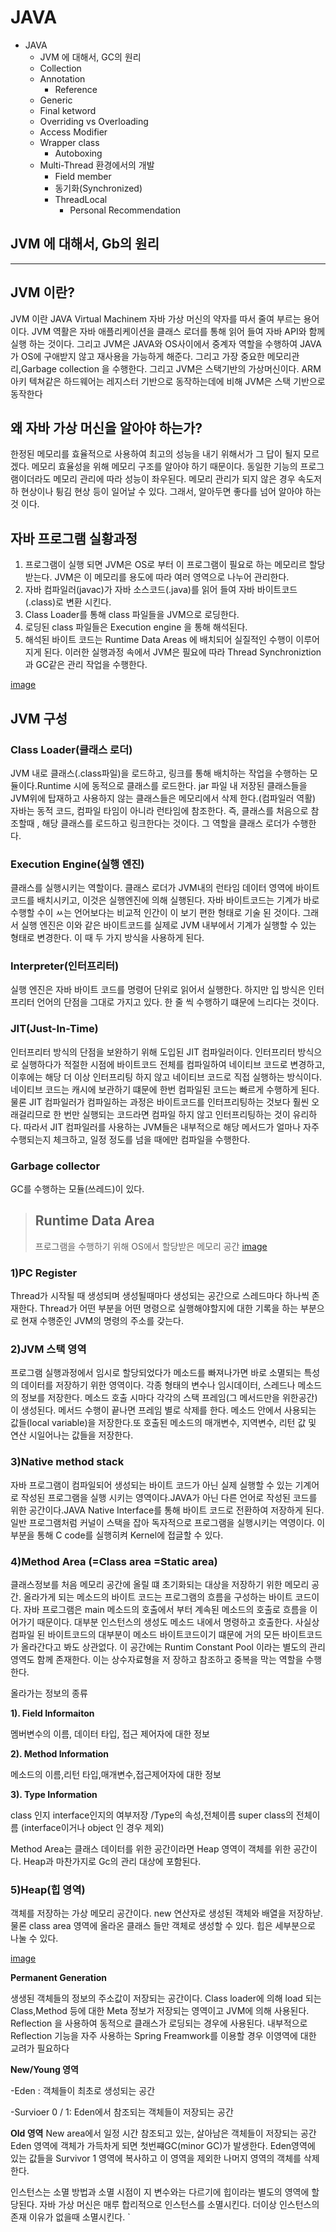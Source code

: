 # JAVA

- JAVA
  - JVM 에 대해서, GC의 원리
  - Collection
  - Annotation
    - Reference
  - Generic
  - Final ketword
  - Overriding vs Overloading
  - Access Modifier
  - Wrapper class
    - Autoboxing
  - Multi-Thread 환경에서의 개발
    - Field member
    - 동기화(Synchronized)
    - ThreadLocal
      - Personal Recommendation

## JVM 에 대해서, Gb의 원리

---

## JVM 이란?

JVM 이란 JAVA Virtual Machinem 자바 가상 머신의 약자를 따서 줄여 부르는 용어이다.
JVM 역활은 자바 애플리케이션을 클래스 로더를 통해 읽어 들여 자바 API와 함께 실행 하는 것이다.
그리고 JVM은 JAVA와 OS사이에서 중계자 역할을 수행하여 JAVA가 OS에 구애받지 않고 재사용을 가능하게 해준다.
그리고 가장 중요한 메모리관리,Garbage collection 을 수행한다. 그리고 JVM은 스택기반의 가상머신이다.
ARM 아키 텍쳐같은 하드웨어는 레지스터 기반으로 동작하는데에 비해 JVM은 스택 기반으로 동작한다

## 왜 자바 가상 머신을 알아야 하는가?

한정된 메모리를 효율적으로 사용하여 최고의 성능을 내기 위해서가 그 답이 될지 모르겠다. 메모리 효율성을 위해 메모리 구조를 알아야 하기 때문이다. 동일한 기능의 프로그램이더라도 메모리 관리에 따라 성능이 좌우된다.
메모리 관리가 되지 않은 경우 속도저하 현상이나 튕김 현상 등이 일어날 수 있다. 그래서, 알아두면 좋다를 넘어 알아야 하는 것 이다.

## 자바 프로그램 실황과정

1. 프로그램이 실행 되면 JVM은 OS로 부터 이 프로그램이 필요로 하는 메모리르 할당받는다.
   JVM은 이 메모리를 용도에 따라 여러 영역으로 나누어 관리한다.
2. 자바 컴파일러(javac)가 자바 소스코드(.java)를 읽어 들여 자바 바이트코드(.class)로 변환 시킨다.
3. Class Loader를 통해 class 파일들을 JVM으로 로딩한다.
4. 로딩된 class 파일들은 Execution engine 을 통해 해석된다.
5. 해석된 바이트 코드는 Runtime Data Areas 에 배치되어 실질적인 수행이 이루어 지게 된다.
   이러한 실행과정 속에서 JVM은 필요에 따라 Thread Synchroniztion 과 GC같은 관리 작업을 수행한다.

[image](https://user-images.githubusercontent.com/104490310/193031201-d85b5e8f-0c90-4656-9f85-6d8c19f00947.png)

## **JVM 구성**

### **Class Loader(클래스 로더)**

JVM 내로 클래스(.class파일)을 로드하고, 링크를 통해 배치하는 작업을 수행하는 모듈이다.Runtime 시에 동적으로 클래스를 로드한다. jar 파일 내 저장된 클래스들을 JVM위에 탑재하고 사용하지 않는 클래스들은 메모리에서 삭제 한다.(컴파일러 역활) 자바는 동적 코드, 컴파일 타임이 아니라 런타임에 참조한다. 즉,
클래스를 처음으로 참조할때 , 해당 클래스를 로드하고 링크한다는 것이다. 그 역할을 클래스 로더가 수행한다.

### **Execution Engine(실행 엔진)**

클래스를 실행시키는 역할이다. 클래스 로더가 JVM내의 런타임 데이터 영역에 바이트 코드를 배치시키고, 이것은 실행엔진에 의해 실행된다. 자바 바이트코드는 기계가 바로 수행할 수이 ㅆ는 언어보다는 비교적 인간이 이 보기 편한 형태로 기술 된 것이다. 그래서 실행 엔진은 이와 같은 바이트코드를 실제로 JVM 내부에서 기계가 실행할 수 있는 형태로 변경한다. 이 때 두 가지 방식을 사용하게 된다.

### **Interpreter(인터프리터)**

실행 엔진은 자바 바이트 코드를 명령어 단위로 읽어서 실행한다. 하지만 입 방식은 인터프리터 언어의 단점을 그대로 가지고 있다. 한 줄 씩 수행하기 떄문에 느리다는 것이다.

### **JIT(Just-In-Time)**

인터프리터 방식의 단점을 보완하기 위해 도입된 JIT 컴파일러이다. 인터프리터 방식으로 실행하다가 적절한 시점에 바이트코드 전체를 컴파일하여 네이티브 코드로 변경하고, 이후에는 해당 더 이상 인터프리팅 하지 않고
네이티브 코드로 직접 실행하는 방식이다. 네이티브 코드는 캐시에 보관하기 떄문에 한번 컴파일된 코드는 빠르게 수행하게 된다. 물론 JIT 컴파일러가 컴파일하는 과정은 바이트코드를 인터프리팅하는 것보다 훨씬 오래걸리므로 한 번만 실행되는 코드라면 컴파일 하지 않고 인터프리팅하는 것이 유리하다. 따라서 JIT 컴파일러를 사용하는 JVM들은 내부적으로 해당 메서드가 얼마나 자주 수행되는지 체크하고, 일정 정도를 넘을 때에만 컴파일을 수행한다.

### **Garbage collector**

GC를 수행하는 모듈(쓰레드)이 있다.

> ## Runtime Data Area
>
> 프로그램을 수행하기 위해 OS에서 할당받은 메모리 공간
> [image](https://user-images.githubusercontent.com/104490310/193033208-63ef217f-cd53-49a2-9156-ce2fd6779b20.png)

### **1)PC Register**

Thread가 시작될 때 생성되며 생성될때마다 생성되는 공간으로 스레드마다 하나씩 존재한다. Thread가 어떤
부분을 어떤 명령으로 실행해야할지에 대한 기록을 하는 부분으로 현재 수행준인 JVM의 명령의 주소를 갖는다.

### **2)JVM 스택 영역**

프로그램 실행과정에서 임시로 할당되었다가 메소드를 빠져나가면 바로 소멸되는 특성의 데이터를 저장하기 위한
영역이다. 각종 형태의 변수나 임시데이터, 스레드나 메소드의 정보를 저장한다. 메소드 호출 시마다 각각의 스택 프레임(그 메서드만을 위한공간)이 생성된다. 메서드 수행이 끝나면 프레임 별로 삭제를 한다. 메소드 안에서 사용되는 값들(local variable)을 저장한다.또 호출된 메소드의 매개변수, 지역변수, 리턴 값 및 연산 시일어나는 값들을 저장한다.

### **3)Native method stack**

자바 프로그램이 컴파일되어 생성되는 바이트 코드가 아닌 실제 실행할 수 있는 기계어로 작성된 프로그램을 실행 시키는 영역이다.JAVA가 아닌 다른 언어로 작성된 코드를 위한 공간이다.JAVA Native Interface를 통해 바이트 코드로 전환하여 저장하게 된다. 일반 프로그램처럼 커널이 스택을 잡아 독자적으로 프로그램을 실행시키는 역영이다. 이 부분을 통해 C code를 실행히켜 Kernel에 접글할 수 있다.

### **4)Method Area (=Class area =Static area)**

클래스정보를 처음 메모리 공간에 올릴 떄 초기화되는 대상을 저장하기 위한 메모리 공간. 올라가게 되는 메소드의 바이트 코드는 프로그램의 흐름을 구성하는 바이트 코드이다. 자바 프로그램은 main 메소드의 호출에서 부터 계속된 메소드의 호출로 흐름을 이어가기 때문이다. 대부분 인스턴스의 생성도 메소드 내에서 명령하고 호출한다. 사실상 컴파일 된 바이트코드의 대부분이 메소드 바이트코드이기 떄문에 거의 모든 바이트코드가 올라간다고 봐도 상관없다. 이 공간에는 Runtim Constant Pool 이라는 별도의 관리 영역도 함께 존재한다. 이는 상수자료형을 저 장하고 참조하고 중복을 막는 역할을 수행한다.

올라가는 정보의 종류

**1). Field Informaiton**

멤버변수의 이름, 데이터 타입, 접근 제어자에 대한 정보

**2). Method Information**

메소드의 이름,리턴 타입,매개변수,접근제어자에 대한 정보

**3). Type Information**

class 인지 interface인지의 여부저장 /Type의 속성,전체이름 super class의 전체이름 (interface이거나 object 인 경우 제외)

Method Area는 클래스 데이터를 위한 공간이라면
Heap 영역이 객체를 위한 공간이다.
Heap과 마찬가지로 Gc의 관리 대상에 포함된다.

### 5)Heap(힙 영역)

객체를 저장하는 가상 메모리 공간이다. new 연산자로 생성된 객체와 배열을 저장하낟. 물론 class area 영역에 올라온 클래스 들만 객체로 생성할 수 있다. 힙은 세부분으로 나눌 수 있다.

[image](https://user-images.githubusercontent.com/104490310/193035384-55b429d2-c83a-431b-a0db-d0429c29b7d3.png)

**Permanent Generation**

생생된 객체들의 정보의 주소값이 저장되는 공간이다. Class loader에 의해 load 되는 Class,Method 등에 대한 Meta 정보가 저장되는 영역이고 JVM에 의해 사용된다. Reflection 을 사용하여 동적으로 클래스가 로딩되는 경우에 사용된다. 내부적으로 Reflection 기능을 자주 사용하는 Spring Freamwork를 이용할 경우 이영역에 대한 교려가 필요하다

**New/Young 영역**

-Eden : 객체들이 최초로 생성되는 공간

-Survioer 0 / 1: Eden에서 참조되는 객체들이 저장되는 공간

**Old 영역**
New area에서 일정 시간 참조되고 있는, 살아남은 객체들이 저장되는 공간 Eden 영역에 객체가 가득차게 되면 첫번쨰GC(minor GC)가 발생한다. Eden영역에 있는 값들을 Survivor 1 영역에 복사하고 이 영역을 제외한 나머지 영역의 객체를 삭제 한다.

인스턴스는 소멸 방법과 소멸 시점이 지 변수와는 다르기에 힙이라는 별도의 영역에 할당된다. 자바 가상 머신은 매루 합리적으로 인스턴스를 소멸시킨다. 더이상 인스턴스의 존재 이유가 없을때 소멸시킨다.
`
